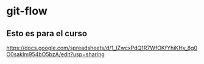 # git-flow

## Esto es para el curso

https://docs.google.com/spreadsheets/d/1_lZwcxPdQ1R7WfOKfYhiKHv_8g0O0sakIm954bO5bzA/edit?usp=sharing